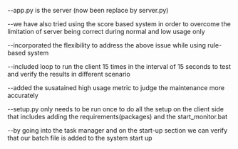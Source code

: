 --app.py is the server (now been replace by server.py)

--we have also tried using the score based system in order to overcome the limitation of server being correct during normal and low usage only

--incorporated the flexibility to address the above issue while using rule-based system

--included loop to run the client 15 times in the interval of 15 seconds to test and verify the results in different scenario

--added the susatained high usage metric to judge the maintenance more accurately

--setup.py only needs to be run once to do all the setup on the client side that includes adding the requirements(packages) and the start_monitor.bat

--by going into the task manager and on the start-up section we can verify that our batch file is added to the system start up
